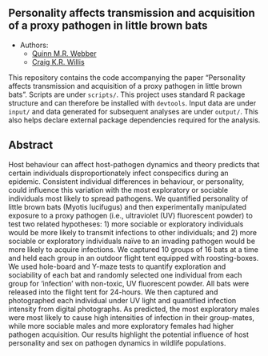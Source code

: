 

## Personality affects transmission and acquisition of a proxy pathogen in little brown bats

  - Authors:
      - [Quinn M.R. Webber](https://qwebber.weebly.com/)
      - [Craig K.R. Willis](http://www.willisbatlab.org/)

This repository contains the code accompanying the paper “Personality affects
transmission and acquisition of a proxy pathogen in little brown bats”. Scripts
are under `scripts/`.  This project uses standard R package structure and can
therefore be installed with `devtools`. Input data are under `input/` and data
generated for subsequent analyses are under `output/`. This also helps declare
external package dependencies required for the analysis.

## Abstract

Host behaviour can affect host-pathogen dynamics and theory predicts that certain individuals disproportionately infect conspecifics during an epidemic. Consistent individual differences in behaviour, or personality, could influence this variation with the most exploratory or sociable individuals most likely to spread pathogens. We quantified personality of little brown bats (Myotis lucifugus) and then experimentally manipulated exposure to a proxy pathogen (i.e., ultraviolet (UV) fluorescent powder) to test two related hypotheses: 1) more sociable or exploratory individuals would be more likely to transmit infections to other individuals; and 2)  more sociable or exploratory individuals naïve to an invading pathogen would be more likely to acquire infections. We captured 10 groups of 16 bats at a time and held each group in an outdoor flight tent equipped with roosting-boxes. We used hole-board and Y-maze tests to quantify exploration and sociability of each bat and randomly selected one individual from each group for ‘infection’ with non-toxic, UV fluorescent powder. All bats were released into the flight tent for 24-hours. We then captured and photographed each individual under UV light and quantified infection intensity from digital photographs. As predicted, the most exploratory males were most likely to cause high intensities of infection in their group-mates, while more sociable males and more exploratory females had higher pathogen acquisition. Our results highlight the potential influence of host personality and sex on pathogen dynamics in wildlife populations.
